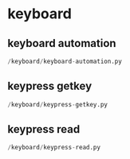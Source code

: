 # keyboard

## keyboard automation
```python
/keyboard/keyboard-automation.py
```


## keypress getkey
```python
/keyboard/keypress-getkey.py
```


## keypress read
```python
/keyboard/keypress-read.py
```

